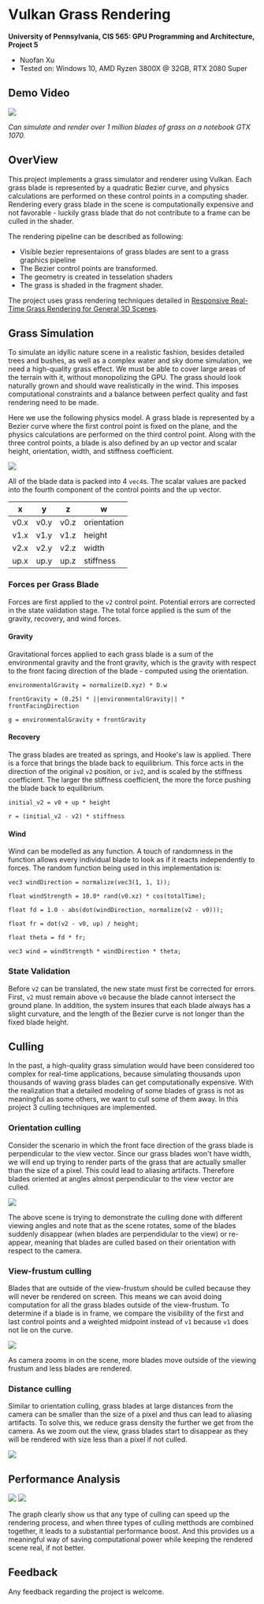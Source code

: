 Vulkan Grass Rendering
==================================

**University of Pennsylvania, CIS 565: GPU Programming and Architecture, Project 5**

* Nuofan Xu
* Tested on: Windows 10, AMD Ryzen 3800X @ 32GB, RTX 2080 Super 

## Demo Video

[![](readmeImages/GrassTesselationVimeoLinkImage.png)](https://vimeo.com/241412888)

_Can simulate and render over 1 million blades of grass on a notebook GTX 1070._

## OverView

This project implements a grass simulator and renderer using Vulkan. Each grass blade is represented by a quadratic Bezier curve, and physics calculations are performed on these control points in a computing shader. Rendering every grass blade in the scene is computationally expensive and not favorable - luckily grass blade that do not contribute to a frame can be culled in the shader. 

The rendering pipeline can be described as following:
- Visible bezier representaions of grass blades are sent to a grass graphics pipeline 
- The Bezier control points are transformed.
- The geometry is created in tesselation shaders
- The grass is shaded in the fragment shader. 

The project uses grass rendering techniques detailed in [Responsive Real-Time Grass Rendering for General 3D Scenes](https://www.cg.tuwien.ac.at/research/publications/2017/JAHRMANN-2017-RRTG/JAHRMANN-2017-RRTG-draft.pdf).

## Grass Simulation

To simulate an idyllic nature scene in a realistic fashion, besides detailed trees and bushes, as well as a complex water and sky dome simulation, we need a high-quality grass effect. We must be able to cover large areas of the terrain with it, without monopolizing the GPU. The grass should look naturally grown and should wave realistically in the wind. This imposes computational constraints and a balance between perfect quality and fast rendering need to be made.

Here we use  the following physics model. A grass blade is represented by a Bezier curve where the first control point is fixed on the plane, and the physics calculations are performed on the third control point. Along with the three control points, a blade is also defined by an up vector and scalar height, orientation, width, and stiffness coefficient.

![](img/blade_model.jpg)

All of the blade data is packed into 4 `vec4`s. The scalar values are packed into the fourth component of the control points and the up vector.  

| x | y | z | w |
| ---- | ---- | ---- | ----------- |
| v0.x | v0.y | v0.z | orientation |
| v1.x | v1.y | v1.z | height |
| v2.x | v2.y | v2.z | width |
| up.x | up.y | up.z | stiffness |

### Forces per Grass Blade

Forces are first applied to the `v2` control point. Potential errors are corrected in the state validation stage. The total force applied is the sum of the gravity, recovery, and wind forces.  

#### Gravity

Gravitational forces applied to each grass blade is a sum of the environmental gravity and the front gravity, which is the gravity with respect to the front facing direction of the blade - computed using the orientation. 

`environmentalGravity = normalize(D.xyz) * D.w`

`frontGravity = (0.25) * ||environmentalGravity|| * frontFacingDirection`

`g = environmentalGravity + frontGravity`

#### Recovery

The grass blades are treated as springs, and Hooke's law is applied. There is a force that brings the blade back to equilibrium. This force acts in the direction of the original `v2` position, or `iv2`, and is scaled by the stiffness coefficient. The larger the stiffness coefficient, the more the force pushing the blade back to equilibrium. 

`initial_v2 = v0 + up * height`

`r = (initial_v2 - v2) * stiffness`

#### Wind

Wind can be modelled as any function. A touch of randomness in the function allows every individual blade to look as if it reacts independently to forces. The random function being used in this implementation is:

`vec3 windDirection = normalize(vec3(1, 1, 1));`

`float windStrength = 10.0* rand(v0.xz) * cos(totalTime);`

`float fd = 1.0 - abs(dot(windDirection, normalize(v2 - v0)));`

`float fr = dot(v2 - v0, up) / height;`

`float theta = fd * fr;`

`vec3 wind = windStrength * windDirection * theta;`

### State Validation

Before `v2` can be translated, the new state must first be corrected for errors. First, `v2` must remain above `v0` because the blade cannot intersect the ground plane. In addition, the system insures that each blade always has a slight curvature, and the length of the Bezier curve is not longer than the fixed blade height. 

## Culling

In the past, a high-quality grass simulation would have been considered too complex for real-time applications, because simulating thousands upon thousands of waving grass blades can get computationally expensive. With the realization that a detailed modeling of some blades of grass is not as meaningful as some others, we want to cull some of them away. In this project 3 culling techniques are implemented. 

### Orientation culling

Consider the scenario in which the front face direction of the grass blade is perpendicular to the view vector. Since our grass blades won't have width, we will end up trying to render parts of the grass that are actually smaller than the size of a pixel. This could lead to aliasing artifacts. Therefore blades oriented at angles almost perpendicular to the view vector are culled. 

![](readmeImages/orientation_culling.gif)

The above scene is trying to demonstrate the culling done with different viewing angles and note that as the scene rotates, some of the blades suddenly disappear (when blades are perpendidular to the view) or re-appear, meaning that blades are culled based on their orientation with respect to the camera. 

### View-frustum culling

Blades that are outside of the view-frustum should be culled because they will never be rendered on screen. This means we can avoid doing computation for all the grass blades outside of the view-frustum. To determine if a blade is in frame, we compare the visibility of the first and last control points and a weighted midpoint instead of `v1` because `v1` does not lie on the curve.

![](img/frustum_culling.gif)

As camera zooms in on the scene, more blades move outside of the viewing frustum and less blades are rendered. 

### Distance culling

Similar to orientation culling, grass blades at large distances from the camera can be smaller than the size of a pixel and thus can lead to aliasing artifacts. To solve this, we reduce grass density the further we get from the camera. As we zoom out the view, grass blades start to disappear as they will be rendered with size less than a pixel if not culled.

![](img/distance_culling.gif)

## Performance Analysis

![](img/perform_analysis.PNG)
![](img/bar.PNG)

The graph clearly show us that any type of culling can speed up the rendering process, and when three types of culling metthods are combined together, it leads to a substantial performance boost. And this provides us a meaningful way of saving computational power while keeping the rendered scene real, if not better.

## Feedback

Any feedback regarding the project is welcome.